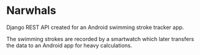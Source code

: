 # Narwhals
Django REST API created for an Android swimming stroke tracker app.

The swimming strokes are recorded by a smartwatch which later transfers the data to an Android app for heavy calculations.
